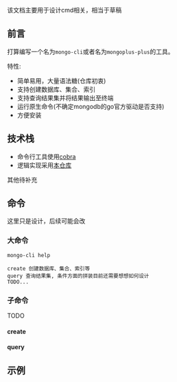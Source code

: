 该文档主要用于设计cmd相关，相当于草稿

## 前言

打算编写一个名为`mongo-cli`或者名为`mongoplus-plus`的工具。

特性:

- 简单易用，大量语法糖(仓库初衷)
- 支持创建数据库、集合、索引
- 支持查询结果集并将结果输出至终端
- 运行原生命令(不确定mongodb的go官方驱动是否支持)
- 方便安装

## 技术栈

- 命令行工具使用[cobra](https://github.com/spf13/cobra)
- 逻辑实现采用[本仓库](https://github.com/here-Leslie-Lau/mongo-plus)

其他待补充

## 命令

这里只是设计，后续可能会改

### 大命令

```shell
mongo-cli help

create 创建数据库、集合、索引等
query 查询结果集, 条件方面的拼装目前还需要想想如何设计
TODO...
```

### 子命令

TODO

#### create

#### query

## 示例

